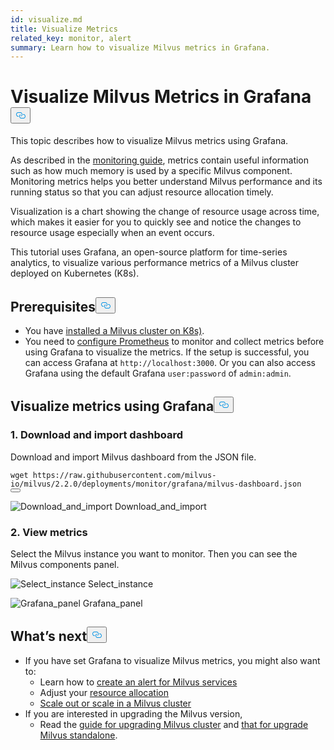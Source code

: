 ```yaml
---
id: visualize.md
title: Visualize Metrics
related_key: monitor, alert
summary: Learn how to visualize Milvus metrics in Grafana.
---
```


<h1 id="Visualize-Milvus-Metrics-in-Grafana" class="common-anchor-header">Visualize Milvus Metrics in Grafana<button data-href="#Visualize-Milvus-Metrics-in-Grafana" class="anchor-icon" translate="no">
      <svg translate="no"
        aria-hidden="true"
        focusable="false"
        height="20"
        version="1.1"
        viewBox="0 0 16 16"
        width="16"
      >
        <path
          fill="#0092E4"
          fill-rule="evenodd"
          d="M4 9h1v1H4c-1.5 0-3-1.69-3-3.5S2.55 3 4 3h4c1.45 0 3 1.69 3 3.5 0 1.41-.91 2.72-2 3.25V8.59c.58-.45 1-1.27 1-2.09C10 5.22 8.98 4 8 4H4c-.98 0-2 1.22-2 2.5S3 9 4 9zm9-3h-1v1h1c1 0 2 1.22 2 2.5S13.98 12 13 12H9c-.98 0-2-1.22-2-2.5 0-.83.42-1.64 1-2.09V6.25c-1.09.53-2 1.84-2 3.25C6 11.31 7.55 13 9 13h4c1.45 0 3-1.69 3-3.5S14.5 6 13 6z"
        ></path>
      </svg>
    </button></h1><p>This topic describes how to visualize Milvus metrics using Grafana.</p>
<p>As described in the <a href="/docs/monitor.md">monitoring guide</a>, metrics contain useful information such as how much memory is used by a specific Milvus component. Monitoring metrics helps you better understand Milvus performance and its running status so that you can adjust resource allocation timely.</p>
<p>Visualization is a chart showing the change of resource usage across time, which makes it easier for you to quickly see and notice the changes to resource usage especially when an event occurs.</p>
<p>This tutorial uses Grafana, an open-source platform for time-series analytics, to visualize various performance metrics of a Milvus cluster deployed on Kubernetes (K8s).</p>
<h2 id="Prerequisites" class="common-anchor-header">Prerequisites<button data-href="#Prerequisites" class="anchor-icon" translate="no">
      <svg translate="no"
        aria-hidden="true"
        focusable="false"
        height="20"
        version="1.1"
        viewBox="0 0 16 16"
        width="16"
      >
        <path
          fill="#0092E4"
          fill-rule="evenodd"
          d="M4 9h1v1H4c-1.5 0-3-1.69-3-3.5S2.55 3 4 3h4c1.45 0 3 1.69 3 3.5 0 1.41-.91 2.72-2 3.25V8.59c.58-.45 1-1.27 1-2.09C10 5.22 8.98 4 8 4H4c-.98 0-2 1.22-2 2.5S3 9 4 9zm9-3h-1v1h1c1 0 2 1.22 2 2.5S13.98 12 13 12H9c-.98 0-2-1.22-2-2.5 0-.83.42-1.64 1-2.09V6.25c-1.09.53-2 1.84-2 3.25C6 11.31 7.55 13 9 13h4c1.45 0 3-1.69 3-3.5S14.5 6 13 6z"
        ></path>
      </svg>
    </button></h2><ul>
<li>You have <a href="/docs/install_cluster-helm.md">installed a Milvus cluster on K8s)</a>.</li>
<li>You need to <a href="/docs/monitor.md">configure Prometheus</a> to monitor and collect metrics before using Grafana to visualize the metrics. If the setup is successful, you can access Grafana at <code translate="no">http://localhost:3000</code>. Or you can also access Grafana using the default Grafana <code translate="no">user:password</code> of <code translate="no">admin:admin</code>.</li>
</ul>
<h2 id="Visualize-metrics-using-Grafana" class="common-anchor-header">Visualize metrics using Grafana<button data-href="#Visualize-metrics-using-Grafana" class="anchor-icon" translate="no">
      <svg translate="no"
        aria-hidden="true"
        focusable="false"
        height="20"
        version="1.1"
        viewBox="0 0 16 16"
        width="16"
      >
        <path
          fill="#0092E4"
          fill-rule="evenodd"
          d="M4 9h1v1H4c-1.5 0-3-1.69-3-3.5S2.55 3 4 3h4c1.45 0 3 1.69 3 3.5 0 1.41-.91 2.72-2 3.25V8.59c.58-.45 1-1.27 1-2.09C10 5.22 8.98 4 8 4H4c-.98 0-2 1.22-2 2.5S3 9 4 9zm9-3h-1v1h1c1 0 2 1.22 2 2.5S13.98 12 13 12H9c-.98 0-2-1.22-2-2.5 0-.83.42-1.64 1-2.09V6.25c-1.09.53-2 1.84-2 3.25C6 11.31 7.55 13 9 13h4c1.45 0 3-1.69 3-3.5S14.5 6 13 6z"
        ></path>
      </svg>
    </button></h2><h3 id="1-Download-and-import-dashboard" class="common-anchor-header">1. Download and import dashboard</h3><p>Download and import Milvus dashboard from the JSON file.</p>
<pre><code translate="no">wget https://raw.githubusercontent.com/milvus-io/milvus/2.2.0/deployments/monitor/grafana/milvus-dashboard.json
<button class="copy-code-btn"></button></code></pre>
<p>
  <span class="img-wrapper">
    <img translate="no" src="/docs/v2.4.x/assets/import_dashboard.png" alt="Download_and_import" class="doc-image" id="download_and_import" />
    <span>Download_and_import</span>
  </span>
</p>
<h3 id="2-View-metrics" class="common-anchor-header">2. View metrics</h3><p>Select the Milvus instance you want to monitor. Then you can see the Milvus components panel.</p>
<p>
  <span class="img-wrapper">
    <img translate="no" src="/docs/v2.4.x/assets/grafana_select.png" alt="Select_instance" class="doc-image" id="select_instance" />
    <span>Select_instance</span>
  </span>
</p>
<p>
  <span class="img-wrapper">
    <img translate="no" src="/docs/v2.4.x/assets/grafana_panel.png" alt="Grafana_panel" class="doc-image" id="grafana_panel" />
    <span>Grafana_panel</span>
  </span>
</p>
<h2 id="Whats-next" class="common-anchor-header">What’s next<button data-href="#Whats-next" class="anchor-icon" translate="no">
      <svg translate="no"
        aria-hidden="true"
        focusable="false"
        height="20"
        version="1.1"
        viewBox="0 0 16 16"
        width="16"
      >
        <path
          fill="#0092E4"
          fill-rule="evenodd"
          d="M4 9h1v1H4c-1.5 0-3-1.69-3-3.5S2.55 3 4 3h4c1.45 0 3 1.69 3 3.5 0 1.41-.91 2.72-2 3.25V8.59c.58-.45 1-1.27 1-2.09C10 5.22 8.98 4 8 4H4c-.98 0-2 1.22-2 2.5S3 9 4 9zm9-3h-1v1h1c1 0 2 1.22 2 2.5S13.98 12 13 12H9c-.98 0-2-1.22-2-2.5 0-.83.42-1.64 1-2.09V6.25c-1.09.53-2 1.84-2 3.25C6 11.31 7.55 13 9 13h4c1.45 0 3-1.69 3-3.5S14.5 6 13 6z"
        ></path>
      </svg>
    </button></h2><ul>
<li>If you have set Grafana to visualize Milvus metrics, you might also want to:
<ul>
<li>Learn how to <a href="/docs/alert.md">create an alert for Milvus services</a></li>
<li>Adjust your <a href="/docs/allocate.md">resource allocation</a></li>
<li><a href="/docs/scaleout.md">Scale out or scale in a Milvus cluster</a></li>
</ul></li>
<li>If you are interested in upgrading the Milvus version,
<ul>
<li>Read the <a href="/docs/upgrade_milvus_cluster-operator.md">guide for upgrading Milvus cluster</a> and <a href="/docs/upgrade_milvus_standalone-operator.md">that for upgrade Milvus standalone</a>.</li>
</ul></li>
</ul>
